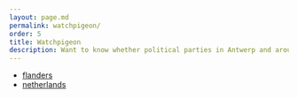 ```yaml
---
layout: page.md
permalink: watchpigeon/
order: 5
title: Watchpigeon
description: Want to know whether political parties in Antwerp and around actually support their statements? Now you can. Complete with articles.
---
```


- [flanders](/watchpigeon/flanders)
- [netherlands](/watchpigeon/netherlands)
